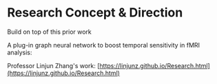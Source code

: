 # Research Concept & Direction

Build on top of this prior work

A plug-in graph neural network to boost temporal sensitivity in fMRI analysis:

Professor Linjun Zhang's work: [https://linjunz.github.io/Research.html](https://linjunz.github.io/Research.html)